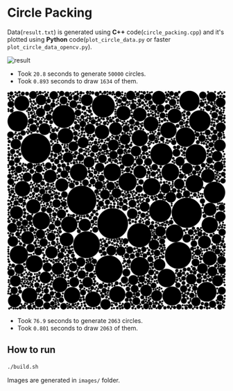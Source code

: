 # Circle Packing

Data(`result.txt`) is generated using **C++** code(`circle_packing.cpp`) and it's plotted using **Python** code(`plot_circle_data.py` or faster `plot_circle_data_opencv.py`).

<!-- ![result](images/result_2023-04-19_04:06:01.png) -->
![result](images/cv_result_2023-04-19%2021:10:33.png)

- Took `20.8` seconds to generate `50000` circles.
- Took `0.893` seconds to draw `1634` of them.

![result](images/cv_result_2023-04-24_06%3A03%3A56.png)

- Took `76.9` seconds to generate `2063` circles.
- Took `0.801` seconds to draw `2063` of them.

## How to run

```bash
./build.sh
```

Images are generated in `images/` folder.
